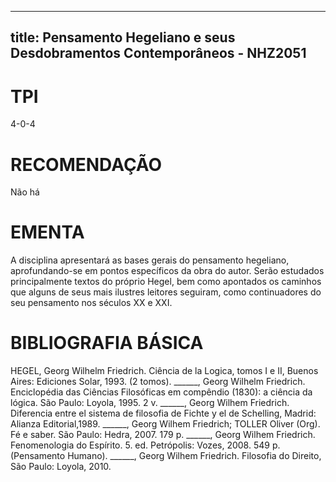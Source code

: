 
---
title: Pensamento Hegeliano e seus Desdobramentos Contemporâneos - NHZ2051 
---

# TPI

4-0-4

# RECOMENDAÇÃO

Não há

# EMENTA

A disciplina apresentará as bases gerais do pensamento hegeliano, aprofundando-se em pontos específicos da obra do autor. Serão estudados principalmente textos do próprio Hegel, bem como apontados os caminhos que alguns de seus mais ilustres leitores seguiram, como continuadores do seu pensamento nos séculos XX e XXI.

# BIBLIOGRAFIA BÁSICA

HEGEL, Georg Wilhelm Friedrich. Ciência de la Logica, tomos I e II, Buenos Aires: Ediciones Solar, 1993. (2 tomos).
______, Georg Wilhelm Friedrich. Enciclopédia das Ciências Filosóficas em compêndio (1830): a ciência da lógica. São Paulo: Loyola, 1995. 2 v.
______, Georg Wilhem Friedrich. Diferencia entre el sistema de filosofia de Fichte y el de Schelling, Madrid: Alianza Editorial,1989.
______, Georg Wilhem Friedrich; TOLLER Oliver (Org). Fé e saber. São Paulo: Hedra, 2007. 179 p.
______, Georg Wilhem Friedrich. Fenomenologia do Espírito. 5. ed. Petrópolis: Vozes, 2008. 549 p. (Pensamento Humano).
______, Georg Wilhem Friedrich. Filosofia do Direito, São Paulo: Loyola, 2010.
        